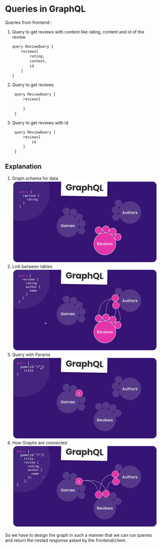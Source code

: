 # Queries in GraphQL


Queries from frontend : 

1. Query to get reviews with content like rating, content and id of the review.
    ```
    query ReviewQuery {
        reviews{
            rating,
            content,
            id
        }
    }
    ```
2. Query to get reviews
   ```
    query ReviewQuery {
        reviews{

        }
    }
    ```

3. Query to get reviews with id
   ```
    query ReviewQuery {
        reviews{
            id
        }
    }
    ```

## Explanation

1. Graph schema for data ![alt text](./diagram/image.png)
2. Link between tables ![alt text](./diagram/image-1.png)
3. Query with Params ![alt text](./diagram/image-2.png)
4. How Graphs are connected ![alt text](./diagram/image-3.png)

So we have to design the graph in such a manner that we can run queries and return the nested response asked by the frontend/client.
